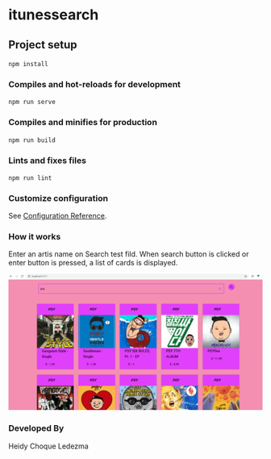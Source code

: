 # itunessearch

## Project setup
```
npm install
```

### Compiles and hot-reloads for development
```
npm run serve
```

### Compiles and minifies for production
```
npm run build
```

### Lints and fixes files
```
npm run lint
```

### Customize configuration
See [Configuration Reference](https://cli.vuejs.org/config/).

### How it works

Enter an artis name on Search test fild. When search button is clicked or enter button is pressed, a list of cards is displayed.

![Screenshot](/src/assets/screenshot.png) 

### Developed By
Heidy Choque Ledezma
